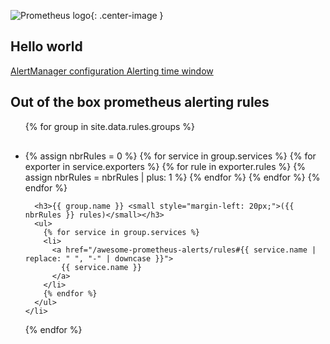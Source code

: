 
<style>
.center-image
{
    margin: 0 auto;
    display: block;
}
</style>


![Prometheus logo](assets/prometheus-logo.png){: .center-image }


<h2>
  Hello world
</h2>

<a href="/awesome-prometheus-alerts/alertmanager">
  AlertManager configuration
</a>

<a href="/awesome-prometheus-alerts/sleep-peacefully">
  Alerting time window
</a>

<h2>
  Out of the box prometheus alerting rules
</h2>

<ul>
  {% for group in site.data.rules.groups %}
    <li style="margin-top: 30px;">
      {% assign nbrRules = 0 %}
      {% for service in group.services %}
        {% for exporter in service.exporters %}
          {% for rule in exporter.rules %}
            {% assign nbrRules = nbrRules | plus: 1 %}
          {% endfor %}
        {% endfor %}
      {% endfor %}

      <h3>{{ group.name }} <small style="margin-left: 20px;">({{ nbrRules }} rules)</small></h3>
      <ul>
        {% for service in group.services %}
        <li>
          <a href="/awesome-prometheus-alerts/rules#{{ service.name | replace: " ", "-" | downcase }}">
            {{ service.name }}
          </a>
        </li>
        {% endfor %}
      </ul>
    </li>
  {% endfor %}
</ul>
